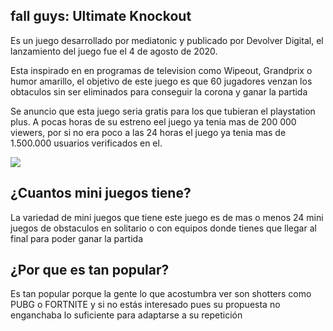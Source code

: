 ## fall guys: Ultimate Knockout 

Es un juego desarrollado por mediatonic y publicado por Devolver Digital, el lanzamiento del juego fue el 4 de agosto de 2020.

Esta inspirado en en programas de television como Wipeout, Grandprix o humor amarillo, el objetivo de este juego es que 60 jugadores venzan los obtaculos sin ser eliminados para conseguir la corona y ganar la partida

Se anuncio que esta juego seria gratis para los que tubieran el playstation plus.
A pocas horas de su estreno eel juego ya tenia mas de 200 000 viewers, por si no era poco a las 24 horas el juego ya tenia mas de 1.500.000 usuarios verificados en el.

![](https://images.app.goo.gl/Fa9LJXzC1XCzMZXm6)
## ¿Cuantos mini juegos tiene?
La variedad de mini juegos que tiene este juego es de mas o menos 24 mini juegos de obstaculos en solitario o con equipos donde tienes que llegar al final para poder ganar la partida 
## ¿Por que es tan popular?
Es tan popular porque la gente lo que acostumbra ver son shotters como PUBG o FORTNITE y si no estás interesado pues su propuesta no enganchaba lo suficiente para adaptarse a su repetición
